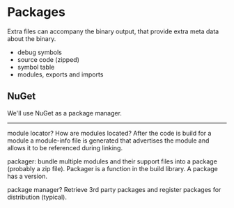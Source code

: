# Packages

Extra files can accompany the binary output, that provide extra meta data about the binary.

- debug symbols
- source code (zipped)
- symbol table
- modules, exports and imports

## NuGet

We'll use NuGet as a package manager.

---

module locator? How are modules located? After the code is build for a module a module-info file is generated that advertises the module and allows it to be referenced during linking.

packager: bundle multiple modules and their support files into a package (probably a zip file). Packager is a function in the build library. A package has a version.

package manager? Retrieve 3rd party packages and register packages for distribution (typical).
